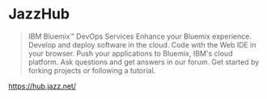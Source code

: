 JazzHub
==

> IBM Bluemix™ DevOps Services Enhance your Bluemix experience.
Develop and deploy software in the cloud. Code with the Web IDE in your browser. Push your applications to Bluemix, IBM's cloud platform. Ask questions and get answers in our forum. Get started by forking projects or following a tutorial.

https://hub.jazz.net/